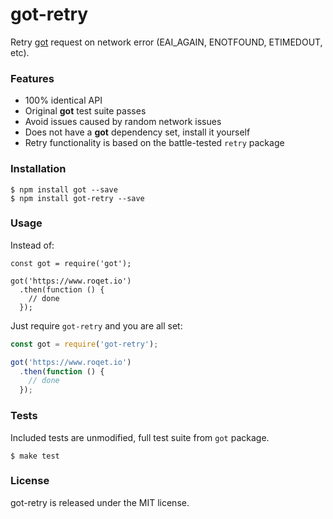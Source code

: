 # got-retry

Retry [got](https://npmjs.org/package/got) request on network error (EAI_AGAIN, ENOTFOUND, ETIMEDOUT, etc).


### Features

- 100% identical API
- Original **got** test suite passes
- Avoid issues caused by random network issues
- Does not have a **got** dependency set, install it yourself
- Retry functionality is based on the battle-tested `retry` package


### Installation

```
$ npm install got --save
$ npm install got-retry --save
```


### Usage

Instead of:

```javascript:
const got = require('got');

got('https://www.roqet.io')
  .then(function () {
    // done
  });
```

Just require `got-retry` and you are all set:

```javascript
const got = require('got-retry');

got('https://www.roqet.io')
  .then(function () {
    // done
  });
```


### Tests

Included tests are unmodified, full test suite from `got` package.

```
$ make test
```


### License

got-retry is released under the MIT license.
